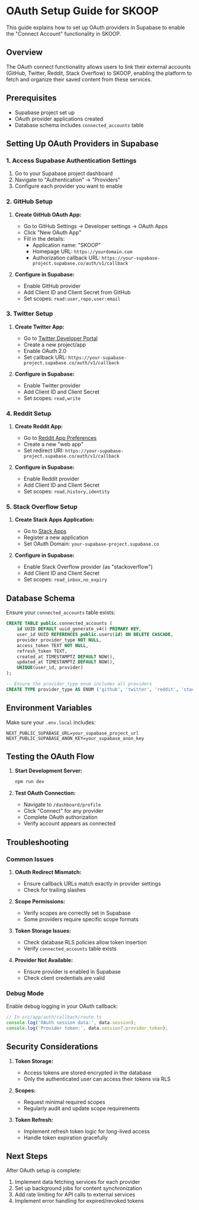 # OAuth Setup Guide for SKOOP

This guide explains how to set up OAuth providers in Supabase to enable the "Connect Account" functionality in SKOOP.

## Overview

The OAuth connect functionality allows users to link their external accounts (GitHub, Twitter, Reddit, Stack Overflow) to SKOOP, enabling the platform to fetch and organize their saved content from these services.

## Prerequisites

- Supabase project set up
- OAuth provider applications created
- Database schema includes `connected_accounts` table

## Setting Up OAuth Providers in Supabase

### 1. Access Supabase Authentication Settings

1. Go to your Supabase project dashboard
2. Navigate to "Authentication" → "Providers"
3. Configure each provider you want to enable

### 2. GitHub Setup

1. **Create GitHub OAuth App:**
   - Go to GitHub Settings → Developer settings → OAuth Apps
   - Click "New OAuth App"
   - Fill in the details:
     - Application name: "SKOOP"
     - Homepage URL: `https://yourdomain.com`
     - Authorization callback URL: `https://your-supabase-project.supabase.co/auth/v1/callback`

2. **Configure in Supabase:**
   - Enable GitHub provider
   - Add Client ID and Client Secret from GitHub
   - Set scopes: `read:user,repo,user:email`

### 3. Twitter Setup

1. **Create Twitter App:**
   - Go to [Twitter Developer Portal](https://developer.twitter.com/)
   - Create a new project/app
   - Enable OAuth 2.0
   - Set callback URL: `https://your-supabase-project.supabase.co/auth/v1/callback`

2. **Configure in Supabase:**
   - Enable Twitter provider
   - Add Client ID and Client Secret
   - Set scopes: `read,write`

### 4. Reddit Setup

1. **Create Reddit App:**
   - Go to [Reddit App Preferences](https://www.reddit.com/prefs/apps)
   - Create a new "web app"
   - Set redirect URI: `https://your-supabase-project.supabase.co/auth/v1/callback`

2. **Configure in Supabase:**
   - Enable Reddit provider
   - Add Client ID and Client Secret
   - Set scopes: `read,history,identity`

### 5. Stack Overflow Setup

1. **Create Stack Apps Application:**
   - Go to [Stack Apps](https://stackapps.com/apps/oauth/register)
   - Register a new application
   - Set OAuth Domain: `your-supabase-project.supabase.co`

2. **Configure in Supabase:**
   - Enable Stack Overflow provider (as "stackoverflow")
   - Add Client ID and Client Secret
   - Set scopes: `read_inbox,no_expiry`

## Database Schema

Ensure your `connected_accounts` table exists:

```sql
CREATE TABLE public.connected_accounts (
    id UUID DEFAULT uuid_generate_v4() PRIMARY KEY,
    user_id UUID REFERENCES public.users(id) ON DELETE CASCADE,
    provider provider_type NOT NULL,
    access_token TEXT NOT NULL,
    refresh_token TEXT,
    created_at TIMESTAMPTZ DEFAULT NOW(),
    updated_at TIMESTAMPTZ DEFAULT NOW(),
    UNIQUE(user_id, provider)
);

-- Ensure the provider_type enum includes all providers
CREATE TYPE provider_type AS ENUM ('github', 'twitter', 'reddit', 'stack');
```

## Environment Variables

Make sure your `.env.local` includes:

```env
NEXT_PUBLIC_SUPABASE_URL=your_supabase_project_url
NEXT_PUBLIC_SUPABASE_ANON_KEY=your_supabase_anon_key
```

## Testing the OAuth Flow

1. **Start Development Server:**
   ```bash
   npm run dev
   ```

2. **Test OAuth Connection:**
   - Navigate to `/dashboard/profile`
   - Click "Connect" for any provider
   - Complete OAuth authorization
   - Verify account appears as connected

## Troubleshooting

### Common Issues

1. **OAuth Redirect Mismatch:**
   - Ensure callback URLs match exactly in provider settings
   - Check for trailing slashes

2. **Scope Permissions:**
   - Verify scopes are correctly set in Supabase
   - Some providers require specific scope formats

3. **Token Storage Issues:**
   - Check database RLS policies allow token insertion
   - Verify `connected_accounts` table exists

4. **Provider Not Available:**
   - Ensure provider is enabled in Supabase
   - Check client credentials are valid

### Debug Mode

Enable debug logging in your OAuth callback:

```typescript
// In src/app/auth/callback/route.ts
console.log('OAuth session data:', data.session);
console.log('Provider token:', data.session?.provider_token);
```

## Security Considerations

1. **Token Storage:**
   - Access tokens are stored encrypted in the database
   - Only the authenticated user can access their tokens via RLS

2. **Scopes:**
   - Request minimal required scopes
   - Regularly audit and update scope requirements

3. **Token Refresh:**
   - Implement refresh token logic for long-lived access
   - Handle token expiration gracefully

## Next Steps

After OAuth setup is complete:

1. Implement data fetching services for each provider
2. Set up background jobs for content synchronization
3. Add rate limiting for API calls to external services
4. Implement error handling for expired/revoked tokens 